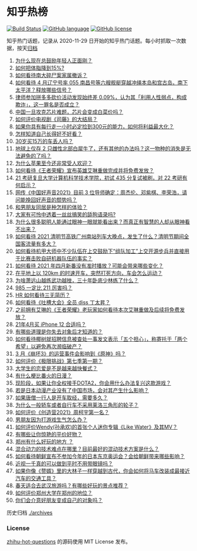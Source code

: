 # 知乎热榜
[![Build Status](https://github.com/ToWeLong/zhihu-hot-questions/workflows/CI/badge.svg)](https://github.com/ToWeLong/zhihu-hot-questions/actions)
[![GitHub language](https://img.shields.io/badge/language-golang-orange.svg)](https://golang.org/)
[![GitHub license](https://img.shields.io/github/license/ToWeLong/zhihu-hot-questions)](https://github.com/ToWeLong/zhihu-hot-questions/blob/main/LICENSE)

知乎热门话题，记录从 2020-11-29 日开始的知乎热门话题。每小时抓取一次数据，按天[归档](./archives)

<!-- BEGIN -->

1. [为什么现在总鼓励年轻人正面刚？](https://www.zhihu.com/question/440608876)
1. [如何把体脂降到15%?](https://www.zhihu.com/question/361928955)
1. [如何看待南大碎尸案家属撤诉？](https://www.zhihu.com/question/453147246)
1. [如何看待 4 月辽宁号率 055 南昌号等六艘舰艇穿越冲绳本岛和宫古岛，南下太平洋？释放哪些信号？](https://www.zhihu.com/question/453029728)
1. [律师参加拼多多砍价活动发现始终差 0.09%，认为其「利用人性弱点，构成欺诈」，这一罪名是否成立？](https://www.zhihu.com/question/452656102)
1. [中国一旦攻克芯片难题，芯片会变成白菜价吗？](https://www.zhihu.com/question/450856912)
1. [如何评价电视剧《司藤》的大结局？](https://www.zhihu.com/question/451827745)
1. [如果你具有每行走一小时必定捡到300元的能力，如何将利益最大化？](https://www.zhihu.com/question/439876862)
1. [怎样知道自己长得好不好看？](https://www.zhihu.com/question/27471809)
1. [30岁买15万的车丢人吗？](https://www.zhihu.com/question/448373896)
1. [地球上仅存 2 只雌性北部白犀牛了，还有其他的办法吗？这一物种的消失是无法避免的了吗？](https://www.zhihu.com/question/452987608)
1. [为什么苹果至今还非常受人欢迎？](https://www.zhihu.com/question/408161363)
1. [如何看待《王者荣耀》宣布英雄艾琳重做完成并将免费发放？](https://www.zhihu.com/question/452521306)
1. [21 考研复旦大学计算机科学技术学院，初试 435 分复试被刷，对 22 考研有何启示？](https://www.zhihu.com/question/452877846)
1. [网传《中国好声音2021》目前 3 位导师确定：周杰伦、邓紫棋、李荣浩，请问能挽回好声音的颓势吗？](https://www.zhihu.com/question/448859474)
1. [和男朋友同居是种怎样的体验？](https://www.zhihu.com/question/65343555)
1. [大家有可怜中透着一丝丝搞笑的舔狗语录吗?](https://www.zhihu.com/question/410762692)
1. [为什么很多聪明人能通过眼神一眼就能看出来？而真正有智慧的人却从眼神看不出来？](https://www.zhihu.com/question/55333539)
1. [如何看待 2021 清明节高铁广州南站列车大晚点，发生了什么？清明节期间全国客流量有多大？](https://www.zhihu.com/question/453090924)
1. [如何看待机甲大师中不少队伍在上交鼓励下“组队加工”上交开源步兵并直接用于比赛击败自研机器队伍的事实？](https://www.zhihu.com/question/453004784)
1. [如何看待 2021 年四月新番没有准时播放？可能会带来哪些变化？](https://www.zhihu.com/question/452656294)
1. [在平地上以 120km 的时速开车，突然打死方向，车会怎么运动？](https://www.zhihu.com/question/446323214)
1. [为啥萧远山越练武功越挫，三十年卧底少林练了什么？](https://www.zhihu.com/question/31877611)
1. [985 一定比 211 厉害吗？](https://www.zhihu.com/question/27644678)
1. [HR 如何看待三无简历？](https://www.zhihu.com/question/36383870)
1. [如何看待《吐槽大会》全员 diss 丁太昇？](https://www.zhihu.com/question/452952378)
1. [之前拥有艾琳的《王者荣耀》老玩家如何看待本次艾琳重做及后续将免费发放？](https://www.zhihu.com/question/453062248)
1. [21年4月买 iPhone 12 合适吗？](https://www.zhihu.com/question/452330178)
1. [有哪些道理是你失去对象后才知道的？](https://www.zhihu.com/question/265913192)
1. [如何看待椰树就招聘信息被查处一事发文表示「五个担心」，称寄托于「两个希望」以避免再次濒临破产？](https://www.zhihu.com/question/452621821)
1. [3 月《崩坏3》的运营事件会影响到《原神》吗？](https://www.zhihu.com/question/452913902)
1. [如何评价《极限挑战》第七季第一期？](https://www.zhihu.com/question/452911663)
1. [大学生的恋爱是不是越来越快餐式？](https://www.zhihu.com/question/447088569)
1. [有什么梗比番火的日漫？](https://www.zhihu.com/question/451808133)
1. [现阶段，如果让你全权接手DOTA2，你会用什么办法复兴这款游戏？](https://www.zhihu.com/question/452214204)
1. [若是日本动漫产业没有了中国市场，会对其产生什么影响？](https://www.zhihu.com/question/266906028)
1. [如果唐僧一行人是开车取经，需要多久？](https://www.zhihu.com/question/337486918)
1. [为什么一般轿车或者自行车不采用莱洛三角形的轮子？](https://www.zhihu.com/question/21804026)
1. [如何评价《创造营2021》周柯宇第一名？](https://www.zhihu.com/question/452735588)
1. [男朋友因为打游戏生气怎么办？](https://www.zhihu.com/question/451550894)
1. [如何评价Wendy(孙承欢)的首张个人迷你专辑《Like Water》及其MV？](https://www.zhihu.com/question/449675995)
1. [有哪些让你惊艳的平价好物？](https://www.zhihu.com/question/403161226)
1. [郑州有什么好玩的地方 ？](https://www.zhihu.com/question/303376423)
1. [混合动力的技术难点在哪里？目前最好的混动技术方案是什么？](https://www.zhihu.com/question/452978146)
1. [如何看待朝鲜宣布不参加今年的日本东京奥运会？会给朝鲜带来哪些影响？](https://www.zhihu.com/question/453128699)
1. [近视一千真的可以做到平时不用带眼镜吗？](https://www.zhihu.com/question/451647158)
1. [如果你像《赘婿》里的大林子一样穿越到古代，你会如何将马车改装成最接近汽车的交通工具？](https://www.zhihu.com/question/447033736)
1. [春天适合去武汉旅游吗？有哪些好玩的景点推荐？](https://www.zhihu.com/question/444888549)
1. [如何评价郑州大学在郑州的地位？](https://www.zhihu.com/question/452333326)
1. [你们会介意好朋友变成自己的对象吗？](https://www.zhihu.com/question/450215437)

<!-- END -->

历史归档 [./archives](./archives)


### License
[zhihu-hot-questions](https://github.com/towelong/zhihu-hot-questions) 的源码使用 MIT License 发布。